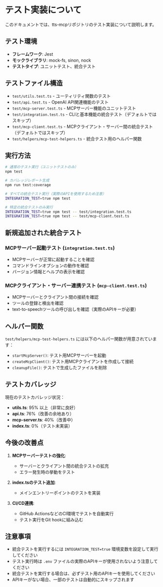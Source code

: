 # テスト実装について

このドキュメントでは、tts-mcpリポジトリのテスト実装について説明します。

## テスト環境

- **フレームワーク**: Jest
- **モックライブラリ**: mock-fs, sinon, nock
- **テストタイプ**: ユニットテスト、統合テスト

## テストファイル構造

- `test/utils.test.ts` - ユーティリティ関数のテスト
- `test/api.test.ts` - OpenAI API関連機能のテスト
- `test/mcp-server.test.ts` - MCPサーバー機能のユニットテスト
- `test/integration.test.ts` - CLIと基本機能の統合テスト（デフォルトではスキップ）
- `test/mcp-client.test.ts` - MCPクライアント・サーバー間の統合テスト（デフォルトではスキップ）
- `test/helpers/mcp-test-helpers.ts` - 統合テスト用のヘルパー関数

## 実行方法

```bash
# 通常のテスト実行（ユニットテストのみ）
npm test

# カバレッジレポート生成
npm run test:coverage

# すべての統合テスト実行（実際のAPIを使用するため注意）
INTEGRATION_TEST=true npm test

# 特定の統合テストのみ実行
INTEGRATION_TEST=true npm test -- test/integration.test.ts
INTEGRATION_TEST=true npm test -- test/mcp-client.test.ts
```

## 新規追加された統合テスト

### MCPサーバー起動テスト (`integration.test.ts`)
- MCPサーバーが正常に起動することを確認
- コマンドラインオプションの動作を確認
- バージョン情報とヘルプの表示を確認

### MCPクライアント・サーバー連携テスト (`mcp-client.test.ts`)
- MCPサーバーとクライアント間の接続を確認
- ツールの登録と検出を確認
- text-to-speechツールの呼び出しを確認（実際のAPIキーが必要）

## ヘルパー関数

`test/helpers/mcp-test-helpers.ts` には以下のヘルパー関数が用意されています：

- `startMcpServer()`: テスト用MCPサーバーを起動
- `createMcpClient()`: テスト用MCPクライアントを作成して接続
- `cleanupFile()`: テストで生成したファイルを削除

## テストカバレッジ

現在のテストカバレッジ状況：

- **utils.ts**: 95% 以上（非常に良好）
- **api.ts**: 76%（改善の余地あり）
- **mcp-server.ts**: 40%（改善中）
- **index.ts**: 0%（テスト未実装）

## 今後の改善点

1. **MCPサーバーテストの強化**:
   - サーバーとクライアント間の統合テストの拡充
   - エラー発生時の挙動をテスト

2. **index.tsのテスト追加**:
   - メインエントリーポイントのテストを実装

3. **CI/CD連携**:
   - GitHub ActionsなどのCI環境でテストを自動実行
   - テスト実行をGit hookに組み込む

## 注意事項

- 統合テストを実行するには `INTEGRATION_TEST=true` 環境変数を設定して実行してください
- テスト実行時は `.env` ファイルの実際のAPIキーが使用されないよう注意してください
- 統合テストを実行する場合は、必ずテスト用のAPIキーを使用してください
- APIキーがない場合、一部のテストは自動的にスキップされます
